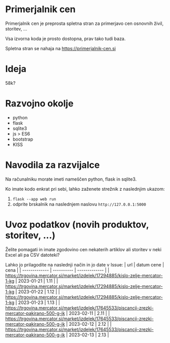 # Primerjalnik cen

Primerjalnik cen je preprosta spletna stran za primerjavo cen osnovnih živil, storitev, ...  

Vsa izvorna koda je prosto dostopna, prav tako tudi baza.

Spletna stran se nahaja na https://primerjalnik-cen.si

# Ideja

58k?  

# Razvojno okolje

- python
- flask
- sqlite3
- js > ES6
- bootstrap
- KISS

# Navodila za razvijalce

Na računalniku morate imeti nameščen python, flask in sqlite3.

Ko imate kodo enkrat pri sebi, lahko zaženete strežnik z naslednjim ukazom:  
1. `flask --app web run`
2. odprite brskalnik na naslednjem naslovu `http://127.0.0.1:5000`

# Uvoz podatkov (novih produktov, storitev, ...)

Želite pomagati in imate zgodovino cen nekaterih artiklov ali storitev v neki Excel ali pa CSV datoteki?

Lahko jo prilagodite na naslednji način in jo date v Issue:
| url  | datum cene | cena |
| ------------- | ---------- | ------------- |
| https://trgovina.mercator.si/market/izdelek/17294885/kislo-zelje-mercator-1-kg | 2023-01-21 | 1.11 |
| https://trgovina.mercator.si/market/izdelek/17294885/kislo-zelje-mercator-1-kg | 2023-01-22 | 1.12 |
| https://trgovina.mercator.si/market/izdelek/17294885/kislo-zelje-mercator-1-kg | 2023-01-23 | 1.13 |
| https://trgovina.mercator.si/market/izdelek/17645533/piscancji-zrezki-mercator-pakirano-500-g-ik | 2023-02-11 | 2.11 |
| https://trgovina.mercator.si/market/izdelek/17645533/piscancji-zrezki-mercator-pakirano-500-g-ik | 2023-02-12 | 2.12 |
| https://trgovina.mercator.si/market/izdelek/17645533/piscancji-zrezki-mercator-pakirano-500-g-ik | 2023-02-13 | 2.13 |



